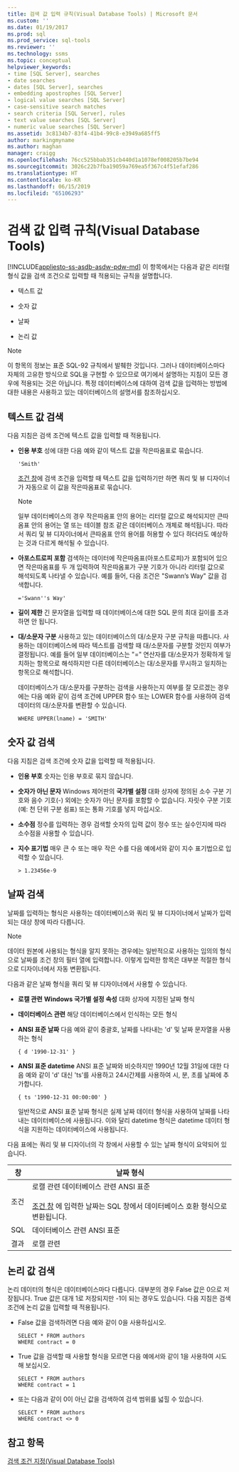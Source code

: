 ```yaml
---
title: 검색 값 입력 규칙(Visual Database Tools) | Microsoft 문서
ms.custom: ''
ms.date: 01/19/2017
ms.prod: sql
ms.prod_service: sql-tools
ms.reviewer: ''
ms.technology: ssms
ms.topic: conceptual
helpviewer_keywords:
- time [SQL Server], searches
- date searches
- dates [SQL Server], searches
- embedding apostrophes [SQL Server]
- logical value searches [SQL Server]
- case-sensitive search matches
- search criteria [SQL Server], rules
- text value searches [SQL Server]
- numeric value searches [SQL Server]
ms.assetid: 3c8134b7-83f4-41b4-99c8-e3949a685ff5
author: markingmyname
ms.author: maghan
manager: craigg
ms.openlocfilehash: 76cc525bbab351cb440d1a1078ef008205b7be94
ms.sourcegitcommit: 3026c22b7fba19059a769ea5f367c4f51efaf286
ms.translationtype: HT
ms.contentlocale: ko-KR
ms.lasthandoff: 06/15/2019
ms.locfileid: "65106293"
---
```

# <a name="rules-for-entering-search-values-visual-database-tools"></a>검색 값 입력 규칙(Visual Database Tools)
[!INCLUDE[appliesto-ss-asdb-asdw-pdw-md](../../includes/appliesto-ss-asdb-asdw-pdw-md.md)]
이 항목에서는 다음과 같은 리터럴 형식 값을 검색 조건으로 입력할 때 적용되는 규칙을 설명합니다.  
  
-   텍스트 값  
  
-   숫자 값  
  
-   날짜  
  
-   논리 값  
  
> [!NOTE]  
> 이 항목의 정보는 표준 SQL-92 규칙에서 발췌한 것입니다. 그러나 데이터베이스마다 자체의 고유한 방식으로 SQL을 구현할 수 있으므로 여기에서 설명하는 지침이 모든 경우에 적용되는 것은 아닙니다. 특정 데이터베이스에 대하여 검색 값을 입력하는 방법에 대한 내용은 사용하고 있는 데이터베이스의 설명서를 참조하십시오.  
  
## <a name="searching-on-text-values"></a>텍스트 값 검색  
다음 지침은 검색 조건에 텍스트 값을 입력할 때 적용됩니다.  
  
-   **인용 부호** 성에 대한 다음 예와 같이 텍스트 값을 작은따옴표로 묶습니다.  
  
    ```  
    'Smith'  
    ```  
  
    [조건 창](../../ssms/visual-db-tools/criteria-pane-visual-database-tools.md)에 검색 조건을 입력할 때 텍스트 값을 입력하기만 하면 쿼리 및 뷰 디자이너가 자동으로 이 값을 작은따옴표로 묶습니다.  
  
    > [!NOTE]  
    > 일부 데이터베이스의 경우 작은따옴표 안의 용어는 리터럴 값으로 해석되지만 큰따옴표 안의 용어는 열 또는 테이블 참조 같은 데이터베이스 개체로 해석됩니다. 따라서 쿼리 및 뷰 디자이너에서 큰따옴표 안의 용어를 허용할 수 있다 하더라도 예상하는 것과 다르게 해석될 수 있습니다.  
  
-   **아포스트로피 포함** 검색하는 데이터에 작은따옴표(아포스트로피)가 포함되어 있으면 작은따옴표를 두 개 입력하여 작은따옴표가 구분 기호가 아니라 리터럴 값으로 해석되도록 나타낼 수 있습니다. 예를 들어, 다음 조건은 "Swann’s Way" 값을 검색합니다.  
  
    ```  
    ='Swann''s Way'  
    ```  
  
-   **길이 제한** 긴 문자열을 입력할 때 데이터베이스에 대한 SQL 문의 최대 길이를 초과하면 안 됩니다.  
  
-   **대/소문자 구분** 사용하고 있는 데이터베이스의 대/소문자 구분 규칙을 따릅니다. 사용하는 데이터베이스에 따라 텍스트를 검색할 때 대/소문자를 구분할 것인지 여부가 결정됩니다. 예를 들어 일부 데이터베이스는 "=" 연산자를 대/소문자가 정확하게 일치하는 항목으로 해석하지만 다른 데이터베이스는 대/소문자를 무시하고 일치하는 항목으로 해석합니다.  
  
    데이터베이스가 대/소문자를 구분하는 검색을 사용하는지 여부를 잘 모르겠는 경우에는 다음 예와 같이 검색 조건에 UPPER 함수 또는 LOWER 함수를 사용하여 검색 데이터의 대/소문자를 변환할 수 있습니다.  
  
    ```  
    WHERE UPPER(lname) = 'SMITH'  
    ```  
  
## <a name="searching-on-numeric-values"></a>숫자 값 검색  
다음 지침은 검색 조건에 숫자 값을 입력할 때 적용됩니다.  
  
-   **인용 부호** 숫자는 인용 부호로 묶지 않습니다.  
  
-   **숫자가 아닌 문자** Windows 제어판의 **국가별 설정** 대화 상자에 정의된 소수 구분 기호와 음수 기호(-) 외에는 숫자가 아닌 문자를 포함할 수 없습니다. 자릿수 구분 기호(예: 천 단위 구분 쉼표) 또는 통화 기호를 넣지 마십시오.  
  
-   **소수점** 정수를 입력하는 경우 검색할 숫자의 입력 값이 정수 또는 실수인지에 따라 소수점을 사용할 수 있습니다.  
  
-   **지수 표기법** 매우 큰 수 또는 매우 작은 수를 다음 예에서와 같이 지수 표기법으로 입력할 수 있습니다.  
  
    ```  
    > 1.23456e-9  
    ```  
  
## <a name="searching-on-dates"></a>날짜 검색  
날짜를 입력하는 형식은 사용하는 데이터베이스와 쿼리 및 뷰 디자이너에서 날짜가 입력되는 대상 창에 따라 다릅니다.  
  
> [!NOTE]  
> 데이터 원본에 사용되는 형식을 알지 못하는 경우에는 일반적으로 사용하는 임의의 형식으로 날짜를 조건 창의 필터 열에 입력합니다. 이렇게 입력한 항목은 대부분 적절한 형식으로 디자이너에서 자동 변환됩니다.  
  
다음과 같은 날짜 형식을 쿼리 및 뷰 디자이너에서 사용할 수 있습니다.  
  
-   **로캘 관련** **Windows 국가별 설정 속성** 대화 상자에 지정된 날짜 형식  
  
-   **데이터베이스 관련** 해당 데이터베이스에서 인식하는 모든 형식  
  
-   **ANSI 표준 날짜** 다음 예와 같이 중괄호, 날짜를 나타내는 'd' 및 날짜 문자열을 사용하는 형식  
  
    ```  
    { d '1990-12-31' }  
    ```  
  
-   **ANSI 표준 datetime** ANSI 표준 날짜와 비슷하지만 1990년 12월 31일에 대한 다음 예와 같이 'd' 대신 'ts'를 사용하고 24시간제를 사용하여 시, 분, 초를 날짜에 추가합니다.  
  
    ```  
    { ts '1990-12-31 00:00:00' }  
    ```  
  
    일반적으로 ANSI 표준 날짜 형식은 실제 날짜 데이터 형식을 사용하여 날짜를 나타내는 데이터베이스에 사용됩니다. 이와 달리 datetime 형식은 datetime 데이터 형식을 지원하는 데이터베이스에 사용됩니다.  
  
다음 표에는 쿼리 및 뷰 디자이너의 각 창에서 사용할 수 있는 날짜 형식이 요약되어 있습니다.  
  
|**창**|**날짜 형식**|  
|------------|-------------------|  
|조건|로캘 관련 데이터베이스 관련 ANSI 표준<br /><br />[조건 창](../../ssms/visual-db-tools/criteria-pane-visual-database-tools.md) 에 입력한 날짜는 SQL 창에서 데이터베이스 호환 형식으로 변환됩니다.|  
|SQL|데이터베이스 관련 ANSI 표준|  
|결과|로캘 관련|  
  
## <a name="searching-on-logical-values"></a>논리 값 검색  
논리 데이터의 형식은 데이터베이스마다 다릅니다. 대부분의 경우 False 값은 0으로 저장됩니다. True 값은 대개 1로 저장되지만 -1이 되는 경우도 있습니다. 다음 지침은 검색 조건에 논리 값을 입력할 때 적용됩니다.  
  
-   False 값을 검색하려면 다음 예와 같이 0을 사용하십시오.  
  
    ```  
    SELECT * FROM authors  
    WHERE contract = 0  
    ```  
  
-   True 값을 검색할 때 사용할 형식을 모르면 다음 예에서와 같이 1을 사용하여 시도해 보십시오.  
  
    ```  
    SELECT * FROM authors  
    WHERE contract = 1  
    ```  
  
-   또는 다음과 같이 0이 아닌 값을 검색하여 검색 범위를 넓힐 수 있습니다.  
  
    ```  
    SELECT * FROM authors  
    WHERE contract <> 0  
    ```  
  
## <a name="see-also"></a>참고 항목  
[검색 조건 지정&#40;Visual Database Tools&#41;](../../ssms/visual-db-tools/specify-search-criteria-visual-database-tools.md)  
  
